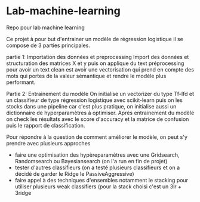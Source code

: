 
# Lab-machine-learning
Repo pour lab machine learning

Ce projet à pour but d'entrainer un modèle de régression logistique il se compose de 3 parties principales.

partie 1: Importation des données et preprocessing
Import des données et structuration des matrices X et y puis on applique du text préprocessing pour avoir un text clean est avoir une vectorisation qui prend en compte des mots qui portes de la valeur sémantique et rendre le modèle plus performant.

Partie 2: Entrainement du modèle
On initialise un vectorizer du type Tf-Ifd et un classifieur de type régression logistique avec scikit-learn puis on les stocks dans une pipeline car c'est plus pratique, on initialise aussi un dictionnaire de hyperparamètres à optimiser.
Après entrainement du modèle on check les résultats avec le score d'accuracy et la matrice de confusion puis le rapport de classification.

Pour répondre à la question de comment améliorer le modèle, on peut s'y prendre avec plusieurs approches
- faire une optimisation des hypèreparamètres avec une Gridsearch, Randomsearch ou Bayesiansearch (on l'a run en fin de projet)
- tester d'autres classifieurs (on a testé plusieurs classifieurs et on a décidé de garder le Ridge le PassiveAggressive) 
- faire appel à des techniques d'ensembles notamment le stacking pour utiliser plusieurs weak classifiers (pour la stack choisi c'est un 3lr + 3ridge
